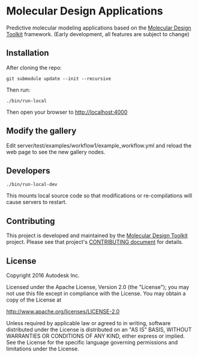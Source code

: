 # Molecular Design Applications

Predictive molecular modeling applications based on the [Molecular Design Toolkit](https://github.com/Autodesk/molecular-design-toolkit) framework. (Early development, all features are subject to change)

## Installation

After cloning the repo:

	git submodule update --init --recursive

Then run:

	./bin/run-local

Then open your browser to  [http://localhost:4000](http://localhost:4000)

## Modify the gallery

Edit server/test/examples/workflow1/example_workflow.yml and reload the web page to see the new gallery nodes.


## Developers

	./bin/run-local-dev

This mounts local source code so that modifications or re-compilations will cause servers to restart.



## Contributing
This project is developed and maintained by the [Molecular Design Toolkit](https://github.com/autodesk/molecular-design-toolkit) project. Please see that project's [CONTRIBUTING document](https://github.com/autodesk/molecular-design-toolkit/CONTRIBUTING.md) for details.


## License

Copyright 2016 Autodesk Inc.

Licensed under the Apache License, Version 2.0 (the "License"); you may not use this file except in compliance with the License. You may obtain a copy of the License at

http://www.apache.org/licenses/LICENSE-2.0

Unless required by applicable law or agreed to in writing, software distributed under the License is distributed on an "AS IS" BASIS, WITHOUT WARRANTIES OR CONDITIONS OF ANY KIND, either express or implied. See the License for the specific language governing permissions and limitations under the License.
